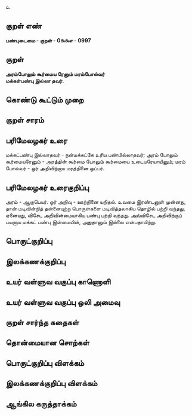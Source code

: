 உ

## குறள் எண் 

**பண்புடைமை - குறள் - 0௯௯எ - 0997**

## குறள் 

**அரம்போலும் கூர்மைய ரேனும் மரம்போல்வர்  
மக்கள்பண்பு இல்லா தவர்.** 

## கொண்டு கூட்டும் முறை


## குறள் சாரம் 


## பரிமேலழகர் உரை

மக்கட்பண்பு இல்லாதவர் - நன்மக்கட்கே உரிய பண்பில்லாதவர்; அரம் போலும் கூர்மையரேனும் - அரத்தின் கூர்மை போலும் கூர்மையை உடையரேயாயினும்; மரம் போல்வர் - ஓர் அறிவிற்றாய மரத்தினை ஒப்பர்.

## பரிமேலழகர் உரைகுறிப்பு   

அரம் - ஆகுபெயர். ஓர் அறிவு - ஊற்றினை யறிதல். உவமை இரண்டனுள் முன்னது, தான் மடிவின்றித் தன்னையுற்ற பொருள்களை மடிவித்தலாகிய தொழில் பற்றி வந்தது, ஏனையது, விசேட அறிவின்மையாகிய பண்பு பற்றி வந்தது. அவ்விசேட அறிவிற்குப் பயனாய மக்கட் பண்பு இன்மையின், அதுதானும் இல்லை என்பதாயிற்று.

## பொருட்குறிப்பு 


## இலக்கணக்குறிப்பு  


## உயர் வள்ளுவ வகுப்பு காணொளி


## உயர் வள்ளுவ வகுப்பு ஒலி அமைவு 

 
## குறள் சார்ந்த கதைகள் 


## தொன்மையான சொற்கள்


## பொருட்குறிப்பு விளக்கம்


## இலக்கணக்குறிப்பு விளக்கம்


## ஆங்கில கருத்தாக்கம் 



